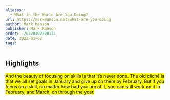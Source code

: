 ```yaml
---
aliases:
  - What in the World Are You Doing?
url: https://markmanson.net/what-are-you-doing
author: Mark Manson
publisher: Mark Manson
order: -20220102200134
date: 2022-01-02
tags:
---
```


## Highlights
<mark>And the beauty of focusing on skills is that it’s never done. The old cliché is that we all set goals in January and give up on them by February. But if you focus on a skill, no matter how bad you are at it, you can still work on it in February, and March, on through the year.</mark>

